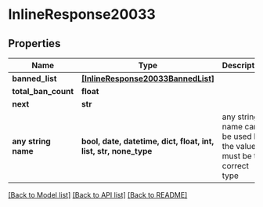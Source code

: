# InlineResponse20033


## Properties
Name | Type | Description | Notes
------------ | ------------- | ------------- | -------------
**banned_list** | [**[InlineResponse20033BannedList]**](InlineResponse20033BannedList.md) |  | [optional] 
**total_ban_count** | **float** |  | [optional] 
**next** | **str** |  | [optional] 
**any string name** | **bool, date, datetime, dict, float, int, list, str, none_type** | any string name can be used but the value must be the correct type | [optional]

[[Back to Model list]](../README.md#documentation-for-models) [[Back to API list]](../README.md#documentation-for-api-endpoints) [[Back to README]](../README.md)


